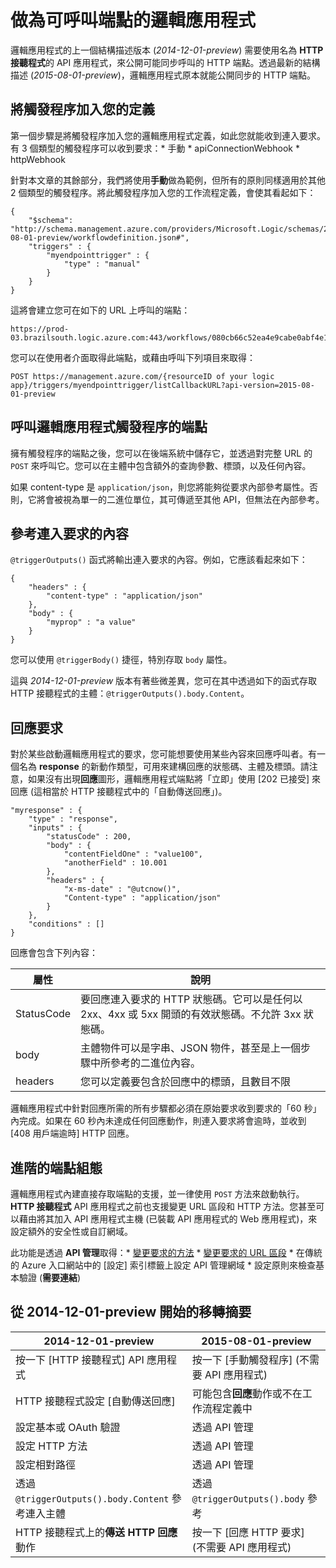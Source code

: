 <properties
   pageTitle="做為可呼叫端點的邏輯應用程式"
   description="如何建立並設定 HTTP 接聽程式，並在 Azure App Service 的邏輯應用程式中使用它"
   services="app-service\logic"
   documentationCenter=".net,nodejs,java"
   authors="anuragdalmia"
   manager="dwrede"
   editor=""/>

<tags
   ms.service="app-service-logic"
   ms.devlang="multiple"
   ms.topic="article"
   ms.tgt_pltfrm="na"
   ms.workload="integration"
   ms.date="02/17/2016"
   ms.author="stepsic"/>


# 做為可呼叫端點的邏輯應用程式

邏輯應用程式的上一個結構描述版本 (*2014-12-01-preview*) 需要使用名為 **HTTP 接聽程式**的 API 應用程式，來公開可能同步呼叫的 HTTP 端點。透過最新的結構描述 (*2015-08-01-preview*)，邏輯應用程式原本就能公開同步的 HTTP 端點。

## 將觸發程序加入您的定義
第一個步驟是將觸發程序加入您的邏輯應用程式定義，如此您就能收到連入要求。有 3 個類型的觸發程序可以收到要求：* 手動 * apiConnectionWebhook * httpWebhook

針對本文章的其餘部分，我們將使用**手動**做為範例，但所有的原則同樣適用於其他 2 個類型的觸發程序。將此觸發程序加入您的工作流程定義，會使其看起如下：

```
{
    "$schema": "http://schema.management.azure.com/providers/Microsoft.Logic/schemas/2015-08-01-preview/workflowdefinition.json#",
    "triggers" : {
        "myendpointtrigger" : {
            "type" : "manual"
        }
    }
}
```

這將會建立您可在如下的 URL 上呼叫的端點：
 
```
https://prod-03.brazilsouth.logic.azure.com:443/workflows/080cb66c52ea4e9cabe0abf4e197deff/triggers/myendpointtrigger?...
```

您可以在使用者介面取得此端點，或藉由呼叫下列項目來取得：

```
POST https://management.azure.com/{resourceID of your logic app}/triggers/myendpointtrigger/listCallbackURL?api-version=2015-08-01-preview
```

## 呼叫邏輯應用程式觸發程序的端點
擁有觸發程序的端點之後，您可以在後端系統中儲存它，並透過對完整 URL 的 `POST` 來呼叫它。您可以在主體中包含額外的查詢參數、標頭，以及任何內容。

如果 content-type 是 `application/json`，則您將能夠從要求內部參考屬性。否則，它將會被視為單一的二進位單位，其可傳遞至其他 API，但無法在內部參考。

## 參考連入要求的內容
`@triggerOutputs()` 函式將輸出連入要求的內容。例如，它應該看起來如下：

```
{
    "headers" : {
        "content-type" : "application/json"
    },
    "body" : {
        "myprop" : "a value"
    }
}
```

您可以使用 `@triggerBody()` 捷徑，特別存取 `body` 屬性。

這與 *2014-12-01-preview* 版本有著些微差異，您可在其中透過如下的函式存取 HTTP 接聽程式的主體：`@triggerOutputs().body.Content`。

## 回應要求
對於某些啟動邏輯應用程式的要求，您可能想要使用某些內容來回應呼叫者。有一個名為 **response** 的新動作類型，可用來建構回應的狀態碼、主體及標頭。請注意，如果沒有出現**回應**圖形，邏輯應用程式端點將「立即」使用 [202 已接受] 來回應 (這相當於 HTTP 接聽程式中的「自動傳送回應」)。

```
"myresponse" : {
    "type" : "response",
    "inputs" : {
        "statusCode" : 200,
        "body" : {
            "contentFieldOne" : "value100",
            "anotherField" : 10.001
        },
        "headers" : {
            "x-ms-date" : "@utcnow()",
            "Content-type" : "application/json"
        }
    },
    "conditions" : []
}
```

回應會包含下列內容：

| 屬性 | 說明 |
| -------- | ----------- |
| StatusCode | 要回應連入要求的 HTTP 狀態碼。它可以是任何以 2xx、4xx 或 5xx 開頭的有效狀態碼。不允許 3xx 狀態碼。 | 
| body | 主體物件可以是字串、JSON 物件，甚至是上一個步驟中所參考的二進位內容。 | 
| headers | 您可以定義要包含於回應中的標頭，且數目不限 | 

邏輯應用程式中針對回應所需的所有步驟都必須在原始要求收到要求的「60 秒」內完成。如果在 60 秒內未達成任何回應動作，則連入要求將會逾時，並收到 [408 用戶端逾時] HTTP 回應。

## 進階的端點組態
邏輯應用程式內建直接存取端點的支援，並一律使用 `POST` 方法來啟動執行。**HTTP 接聽程式** API 應用程式之前也支援變更 URL 區段和 HTTP 方法。您甚至可以藉由將其加入 API 應用程式主機 (已裝載 API 應用程式的 Web 應用程式)，來設定額外的安全性或自訂網域。

此功能是透過 **API 管理**取得：* [變更要求的方法](https://msdn.microsoft.com/library/azure/dn894085.aspx#SetRequestMethod) * [變更要求的 URL 區段](https://msdn.microsoft.com/library/azure/7406a8ce-5f9c-4fae-9b0f-e574befb2ee9#RewriteURL) * 在傳統的 Azure 入口網站中的 [設定] 索引標籤上設定 API 管理網域 * 設定原則來檢查基本驗證 (**需要連結**)

## 從 2014-12-01-preview 開始的移轉摘要

| 2014-12-01-preview | 2015-08-01-preview |
|---------------------|--------------------|
| 按一下 [HTTP 接聽程式] API 應用程式 | 按一下 [手動觸發程序] (不需要 API 應用程式) |
| HTTP 接聽程式設定 [自動傳送回應] | 可能包含**回應**動作或不在工作流程定義中 |
| 設定基本或 OAuth 驗證 | 透過 API 管理 |
| 設定 HTTP 方法 | 透過 API 管理 |
| 設定相對路徑 | 透過 API 管理 |
| 透過 `@triggerOutputs().body.Content` 參考連入主體 | 透過 `@triggerOutputs().body` 參考 |
| HTTP 接聽程式上的**傳送 HTTP 回應**動作 | 按一下 [回應 HTTP 要求] (不需要 API 應用程式)

<!---HONumber=AcomDC_0224_2016-->